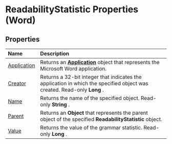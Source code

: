 
# ReadabilityStatistic Properties (Word)

## Properties



|**Name**|**Description**|
|:-----|:-----|
|[Application](744952de-13c6-5cbf-66b1-19383b3d0623.md)|Returns an  **[Application](d1cf6f8f-4e88-bf01-93b4-90a83f79cb44.md)** object that represents the Microsoft Word application.|
|[Creator](903372f9-55e6-e2b3-5d3d-3faab81a7613.md)|Returns a 32-bit integer that indicates the application in which the specified object was created. Read-only  **Long** .|
|[Name](01da8863-da28-595e-c592-30e35d8463af.md)|Returns the name of the specified object. Read-only  **String** .|
|[Parent](ee9d9456-6787-ef6d-e3c5-c05eaa5ff107.md)|Returns an  **Object** that represents the parent object of the specified **ReadabilityStatistic** object.|
|[Value](58f31b9b-00d9-dd15-da7d-0266f0b6bdc5.md)|Returns the value of the grammar statistic. Read-only  **Long** .|
